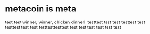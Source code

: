 # metacoin is meta

test
test
winner, winner, chicken dinner!!
testtest
test
test
testtest
test
testtest
test
test
testtesttesttest
test
test
test
test
test
test
